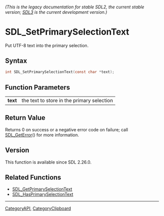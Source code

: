 ###### (This is the legacy documentation for stable SDL2, the current stable version; [SDL3](https://wiki.libsdl.org/SDL3/) is the current development version.)
# SDL_SetPrimarySelectionText

Put UTF-8 text into the primary selection.

## Syntax

```c
int SDL_SetPrimarySelectionText(const char *text);

```

## Function Parameters

|              |                                            |
| ------------ | ------------------------------------------ |
| **text**     | the text to store in the primary selection |

## Return Value

Returns 0 on success or a negative error code on failure; call
[SDL_GetError](SDL_GetError)() for more information.

## Version

This function is available since SDL 2.26.0.

## Related Functions

* [SDL_GetPrimarySelectionText](SDL_GetPrimarySelectionText)
* [SDL_HasPrimarySelectionText](SDL_HasPrimarySelectionText)

----
[CategoryAPI](CategoryAPI), [CategoryClipboard](CategoryClipboard)


